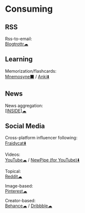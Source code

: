 # Consuming

## RSS

Rss-to-email:  
    [Blogtrottr☁](https://blogtrottr.com)

## Learning

Memorization/flashcards:  
	[Mnemosyne⬛](https://mnemosyne-proj.org/) / 
	[Anki⬇️](https://apps.ankiweb.net/)

## News

News aggregation:  
[[INSIDE]☁](https://inside.com/)

## Social Media

Cross-platform influencer following:  
    [Fraidycat⬇️](https://fraidyc.at/)

Videos:  
    [YouTube☁](https://youtube.com) / 
    [NewPipe (for YouTube)⬇️](https://newpipe.schabi.org/)

Topical:  
    [Reddit☁](https://reddit.com)

Image-based:  
    [Pinterest☁](https://pinterest.com)

Creator-based:  
    [Behance☁](https://www.behance.net/) / 
    [Dribbble☁](https://dribbble.com/)